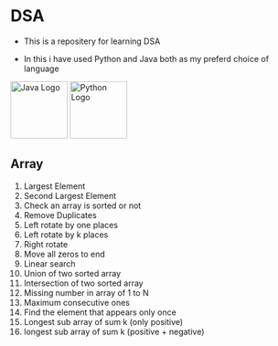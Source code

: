 # DSA

- This is a repositery for learning DSA

- In this i have used Python and Java both as my preferd choice of language

<img src="https://upload.wikimedia.org/wikipedia/en/3/30/Java_programming_language_logo.svg" alt="Java Logo" width="100" height="100">
<img src="https://upload.wikimedia.org/wikipedia/commons/c/c3/Python-logo-notext.svg" alt="Python Logo" width="100" height="100">

## Array

1. Largest Element
2. Second Largest Element
3. Check an array is sorted or not
4. Remove Duplicates
5. Left rotate by one places
6. Left rotate by k places
7. Right rotate
8. Move all zeros to end
9. Linear search
10. Union of two sorted array
11. Intersection of two sorted array
12. Missing number in array of 1 to N
13. Maximum consecutive ones
14. Find the element that appears only once
15. Longest sub array of sum k (only positive)
16. longest sub array of sum k (positive + negative)
